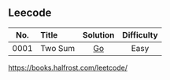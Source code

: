 ## Leecode

| No.    |  Title  |  Solution  |  Difficulty |  
|:--------:|:--------------------------------------------------------------|:--------:|:--------:|
|0001|Two Sum|[Go]()|Easy|


https://books.halfrost.com/leetcode/